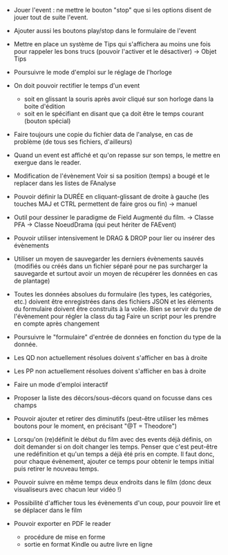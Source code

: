 * Jouer l'event : ne mettre le bouton "stop" que si les options disent de jouer tout de suite l'event.

* Ajouter aussi les boutons play/stop dans le formulaire de l'event

* Mettre en place un système de Tips qui s'affichera au moins une fois pour rappeler les bons trucs (pouvoir l'activer et le désactiver)
  -> Objet Tips

* Poursuivre le mode d'emploi sur le réglage de l'horloge

* On doit pouvoir rectifier le temps d'un event
  - soit en glissant la souris après avoir cliqué sur son horloge dans la boite d'édition
  - soit en le spécifiant en disant que ça doit être le temps courant (bouton spécial)

* Faire toujours une copie du fichier data de l'analyse, en cas de problème (de tous ses fichiers, d'ailleurs)

* Quand un event est affiché et qu'on repasse sur son temps, le mettre en exergue dans le reader.


* Modification de l'évènement
  Voir si sa position (temps) a bougé et le replacer dans les listes de FAnalyse
* Pouvoir définir la DURÉE en cliquant-glissant de droite à gauche (les touches MAJ et CTRL permettent de faire gros ou fin)
  -> manuel

* Outil pour dessiner le paradigme de Field Augmenté du film.
  -> Classe PFA
  -> Classe NoeudDrama (qui peut hériter de FAEvent)

* Pouvoir utiliser intensivement le DRAG & DROP pour lier ou insérer des évènements
* Utiliser un moyen de sauvegarder les derniers évènements sauvés (modifiés ou créés dans un fichier séparé pour ne pas surcharger la sauvegarde et surtout avoir un moyen de récupérer les données en cas de plantage)

* Toutes les données absolues du formulaire (les types, les catégories, etc.) doivent être enregistrées dans des fichiers JSON et les éléments du formulaire doivent être construits à la volée.
  Bien se servir du type de l'évènement pour régler la class du tag
  Faire un script pour les prendre en compte après changement
* Poursuivre le "formulaire" d'entrée de données en fonction du type de la donnée.
* Les QD non actuellement résolues doivent s'afficher en bas à droite
* Les PP non actuellement résolues doivent s'afficher en bas à droite

* Faire un mode d'emploi interactif
* Proposer la liste des décors/sous-décors quand on focusse dans ces champs
* Pouvoir ajouter et retirer des diminutifs (peut-être utiliser les mêmes boutons pour le moment, en précisant "@T = Theodore")
* Lorsqu'on (re)définit le début du film avec des events déjà définis, on doit demander si on doit changer les temps. Penser que c'est peut-être une redéfinition et qu'un temps a déjà été pris en compte. Il faut donc, pour chaque évènement, ajouter ce temps pour obtenir le temps initial puis retirer le nouveau temps.
* Pouvoir suivre en même temps deux endroits dans le film (donc deux visualiseurs avec chacun leur vidéo !)
* Possibilité d'afficher tous les évènements d'un coup, pour pouvoir lire et se déplacer dans le film
* Pouvoir exporter en PDF le reader
  - procédure de mise en forme
  - sortie en format Kindle ou autre livre en ligne
